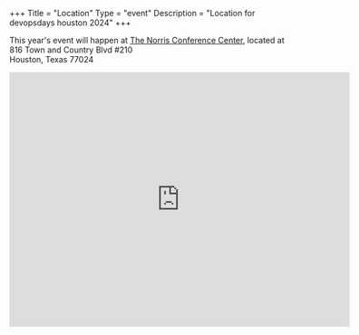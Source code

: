 +++
Title = "Location"
Type = "event"
Description = "Location for devopsdays houston 2024"
+++

This year's event will happen at <a href="https://norriscenters.com/norris-conference-centers-houston-citycentre/">The Norris Conference Center</a>, located at 
<br/>816 Town and Country Blvd #210
<br/>Houston, Texas 77024
<br/>

<iframe width="600" height="450" style="border:0" loading="lazy" allowfullscreen src="https://www.google.com/maps/embed/v1/place?q=Norris%20Conference%20Center%20houston&key=AIzaSyAoDbAJJxdl0bT3nngEkQS75EEUQcaPj3w" referrerpolicy="no-referrer-when-downgrade"></iframe>
<!-- Uncomment this only if you have set the coordinates for your location in the config yaml. Get Latitude and Longitude of a Point: http://itouchmap.com/latlong.html -->
<!-- {{< event_map >}} -->

<!-- Edit and uncomment to let people know what accessibility features you have available -->
<!-- 
    Example from Minneapolis 2020

    We offer wheelchair-designated spaces, chairs, and standing options (with tall tables) in the mainstage session room; a quiet room; bathrooms labeled according to the facilities they contain; professional live captioning of mainstage sessions; ingredient labeling (based on data provided when registering); and private space (upon request) for those nursing. We'd also be happy to accommodate any other accessibility needs upon request: {{< email_organizers >}}    
-->

